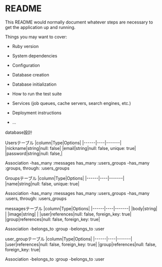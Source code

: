 # README

This README would normally document whatever steps are necessary to get the
application up and running.

Things you may want to cover:

* Ruby version

* System dependencies

* Configuration

* Database creation

* Database initialization

* How to run the test suite

* Services (job queues, cache servers, search engines, etc.)

* Deployment instructions

* ...


database設計

Usersテーブル
|column|Type|Options|
|------|----|-------|
|nickname|string|null: false|
|email|string|null: false, unique: true|
|password|string|null: false,|

  Association
-has_many :messages
 has_many :users_groups
-has_many :groups, through: :users_groups


Groupsテーブル
|column|Type|Options|
|------|----|-------|
|name|string|null: false, unique: true|

 Association
-has_many :messages
 has_many :users_groups
-has_many :users, through: :users_groups


messagesテーブル
|column|Type|Options|
|------|----|-------|
|body|string|   |
|image|string|   |
|user|references|null: false, foreign_key: true|
|group|references|null: false, foreign_key: true|

  Association
-belongs_to :group
-belongs_to :user


user_groupテーブル
|column|Type|Options|
|------|----|-------|
|user|references|null: false, foreign_key: true|
|group|references|null: false, foreign_key: true|

   Association
-belongs_to :group
-belongs_to :user